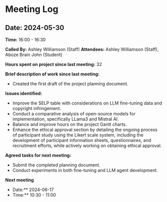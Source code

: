 # Meeting Log

## Date: 2024-05-30
**Time:** 16:00 - 16:30

**Called By:** Ashley Williamson (Staff)
**Attendees:** Ashley Williamson (Staff), Aboze Brain John (Student)

**Hours spent on project since last meeting:** 32

**Brief description of work since last meeting:**
- Created the first draft of the project planning document.

**Issues identified:**
- Improve the SELP table with considerations on LLM fine-tuning data and copyright infringement.
- Conduct a comparative analysis of open-source models for implementation, specifically LLama3 and Mistral AI.
- Balance and improve hours on the project Gantt charts.
- Enhance the ethical approval section by detailing the ongoing process of participant study using the Likert scale system, including the development of participant information sheets, questionnaires, and recruitment efforts, while actively working on obtaining ethical approval.

**Agreed tasks for next meeting:**
- Submit the completed planning document.
- Conduct experiments in both fine-tuning and LLM agent development.

**Next meeting**
- Date:** 2024-06-17
- Time:** 10:30 - 11:00